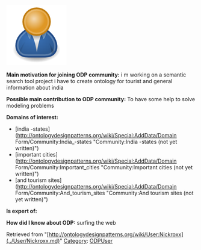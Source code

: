 [![Image:ODPUser.png](../images/a/a6/ODPUser.png)](../Image/ODPUser.png.md "Image:ODPUser.png")




  





__Main motivation for joining ODP community:__ i m working on a semantic search tool project 
i have to create ontology for tourist and general information about india


__Possible main contribution to ODP community:__ To have some help to solve modeling problems


__Domains of interest:__



* [india -states](http://ontologydesignpatterns.org/wiki/Special:AddData/Domain Form/Community:India_-states "Community:India -states (not yet written)")
* [important cities](http://ontologydesignpatterns.org/wiki/Special:AddData/Domain Form/Community:Important_cities "Community:Important cities (not yet written)")
* [and tourism sites](http://ontologydesignpatterns.org/wiki/Special:AddData/Domain Form/Community:And_tourism_sites "Community:And tourism sites (not yet written)")


__Is expert of:__


  

__How did I know about ODP:__ surfing the web






Retrieved from "[http://ontologydesignpatterns.org/wiki/User:Nickroxx](../User/Nickroxx.md)"
 [Category](http://ontologydesignpatterns.org/wiki/Special:Categories "Special:Categories"): [ODPUser](../Category/ODPUser.md "Category:ODPUser")